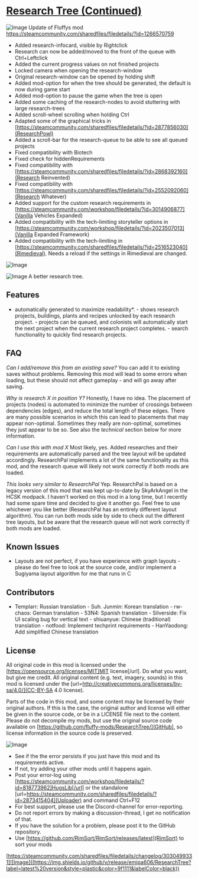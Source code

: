 # [Research Tree (Continued)](https://steamcommunity.com/sharedfiles/filedetails/?id=3030499331)

![Image](https://i.imgur.com/buuPQel.png)
Update of Fluffys mod https://steamcommunity.com/sharedfiles/filedetails/?id=1266570759

- Added research-infocard, visible by Rightclick
- Research can now be added/moved to the front of the queue with Ctrl+Leftclick
- Added the current progress values on not finished projects
- Locked camera when opening the research-window
- Original research-window can be opened by holding shift
- Added mod-option for when the tree should be generated, the default is now during game start
- Added mod-option to pause the game when the tree is open
- Added some caching of the research-nodes to avoid stuttering with large research-trees
- Added scroll-wheel scrolling when holding Ctrl
- Adapted some of the graphical tricks in [https://steamcommunity.com/sharedfiles/filedetails/?id=2877856030](ResearchPowl)
- Added a scroll-bar for the research-queue to be able to see all queued projects
- Fixed compatibility with Biotech
- Fixed check for hiddenRequirements
- Fixed compatibility with [https://steamcommunity.com/sharedfiles/filedetails/?id=2868392160](Research Reinvented)
- Fixed compatibility with [https://steamcommunity.com/sharedfiles/filedetails/?id=2552092060](Research Whatever)
- Added support for the custom research requirements in [https://steamcommunity.com/workshop/filedetails/?id=3014906877](Vanilla Vehicles Expanded)
- Added compatibility with the tech-limiting storyteller options in [https://steamcommunity.com/workshop/filedetails/?id=2023507013](Vanilla Expanded Framework)
- Added compatibility with the tech-limiting in [https://steamcommunity.com/sharedfiles/filedetails/?id=2516523040](Rimedieval). Needs a reload if the settings in Rimedieval are changed.

![Image](https://i.imgur.com/pufA0kM.png)
	
![Image](https://i.imgur.com/Z4GOv8H.png)
A better research tree.

## Features

 - automatically generated to maximize readability*. - shows research projects, buildings, plants and recipes unlocked by each research project. - projects can be queued, and colonists will automatically start the next project when the current research project completes. - search functionality to quickly find research projects. 

## FAQ

*Can I add/remove this from an existing save?* You can add it to existing saves without problems. Removing this mod will lead to some errors when loading, but these should not affect gameplay - and will go away after saving.

*Why is research X in position Y?* Honestly, I have no idea. The placement of projects (nodes) is automated to minimize the number of crossings between dependencies (edges), and reduce the total length of these edges. There are many possible scenarios in which this can lead to placements that may appear non-optimal. Sometimes they really are non-optimal, sometimes they just appear to be so. See also the *technical* section below for more information.

*Can I use this with mod X* Most likely, yes. Added researches and their requirements are automatically parsed and the tree layout will be updated accordingly. ResearchPal implements a lot of the same functionality as this mod, and the research queue will likely not work correctly if both mods are loaded.

*This looks very similar to ResearchPal* Yep. ResearchPal is based on a legacy version of this mod that was kept up-to-date by SkyArkAngel in the HCSK modpack. I haven’t worked on this mod in a long time, but I recently had some spare time and decided to give it another go. Feel free to use whichever you like better (ResearchPal has an entirely different layout algorithm). You can run both mods side by side to check out the different tree layouts, but be aware that the research queue will not work correctly if both mods are loaded.

## Known Issues

 - Layouts are not perfect, if you have experience with graph layouts - please do feel free to look at the source code, and/or implement a Sugiyama layout algorithm for me that runs in C

## Contributors

 - Templarr: Russian translation - Suh. Junmin: Korean translation - rw-chaos: German translation - 53N4: Spanish translation - Silverside: Fix UI scaling bug for vertical text - shiuanyue: Chinese (traditional) translation - notfood: Implement techprint requirements - HanYaodong: Add simplified Chinese translation 

## License

All original code in this mod is licensed under the [https://opensource.org/licenses/MIT]MIT license[/url]. Do what you want, but give me credit. All original content (e.g. text, imagery, sounds) in this mod is licensed under the [url=http://creativecommons.org/licenses/by-sa/4.0/](CC-BY-SA 4.0 license).

Parts of the code in this mod, and some content may be licensed by their original authors. If this is the case, the original author and license will either be given in the source code, or be in a LICENSE file next to the content. Please do not decompile my mods, but use the original source code available on [https://github.com/fluffy-mods/ResearchTree/](GitHub), so license information in the source code is preserved.

![Image](https://i.imgur.com/PwoNOj4.png)


-  See if the the error persists if you just have this mod and its requirements active.
-  If not, try adding your other mods until it happens again.
-  Post your error-log using [https://steamcommunity.com/workshop/filedetails/?id=818773962]HugsLib[/url] or the standalone [url=https://steamcommunity.com/sharedfiles/filedetails/?id=2873415404](Uploader) and command Ctrl+F12
-  For best support, please use the Discord-channel for error-reporting.
-  Do not report errors by making a discussion-thread, I get no notification of that.
-  If you have the solution for a problem, please post it to the GitHub repository.
-  Use [https://github.com/RimSort/RimSort/releases/latest](RimSort) to sort your mods



[https://steamcommunity.com/sharedfiles/filedetails/changelog/3030499331]![Image]((https://img.shields.io/github/v/release/emipa606/ResearchTree?label=latest%20version&style=plastic&color=9f1111&labelColor=black))

